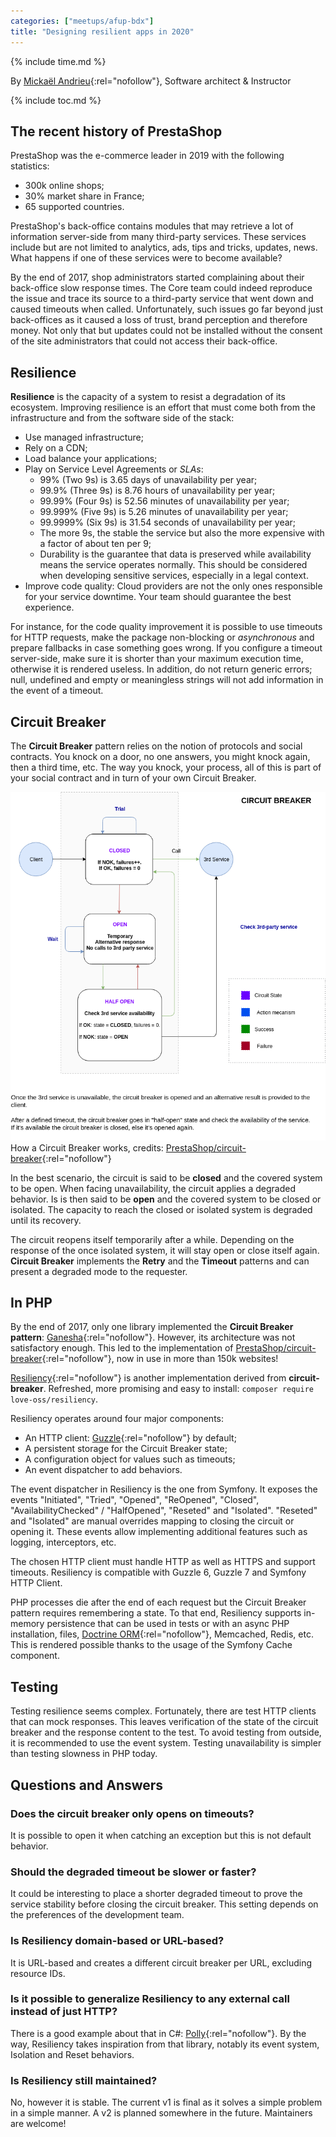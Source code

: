 ```yaml
---
categories: ["meetups/afup-bdx"]
title: "Designing resilient apps in 2020"
---
```


{% include time.md %}

By [Mickaël Andrieu](https://twitter.com/AndrieuMickael){:rel="nofollow"}, Software architect & Instructor

{% include toc.md %}

## The recent history of PrestaShop

PrestaShop was the e-commerce leader in 2019 with the following statistics:

- 300k online shops;
- 30% market share in France;
- 65 supported countries.

PrestaShop's back-office contains modules that may retrieve a lot of information server-side from many third-party
services. These services include but are not limited to analytics, ads, tips and tricks, updates, news. What happens if
one of these services were to become available?

By the end of 2017, shop administrators started complaining about their back-office slow response times. The Core team
could indeed reproduce the issue and trace its source to a third-party service that went down and caused timeouts when
called. Unfortunately, such issues go far beyond just back-offices as it caused a loss of trust, brand perception and
therefore money. Not only that but updates could not be installed without the consent of the site administrators that
could not access their back-office.

## Resilience

**Resilience** is the capacity of a system to resist a degradation of its ecosystem. Improving resilience is an effort
that must come both from the infrastructure and from the software side of the stack:

- Use managed infrastructure;
- Rely on a CDN;
- Load balance your applications;
- Play on Service Level Agreements or _SLAs_:
  - 99% (Two 9s) is 3.65 days of unavailability per year;
  - 99.9% (Three 9s) is 8.76 hours of unavailability per year;
  - 99.99% (Four 9s) is 52.56 minutes of unavailability per year;
  - 99.999% (Five 9s) is 5.26 minutes of unavailability per year;
  - 99.9999% (Six 9s) is 31.54 seconds of unavailability per year;
  - The more 9s, the stable the service but also the more expensive with a factor of about ten per 9;
  - Durability is the guarantee that data is preserved while availability means the service operates normally. This
    should be considered when developing sensitive services, especially in a legal context.
- Improve code quality: Cloud providers are not the only ones responsible for your service downtime. Your team should
  guarantee the best experience.

For instance, for the code quality improvement it is possible to use timeouts for HTTP requests, make the package
non-blocking or _asynchronous_ and prepare fallbacks in case something goes wrong. If you configure a timeout
server-side, make sure it is shorter than your maximum execution time, otherwise it is rendered useless. In addition, do
not return generic errors; null, undefined and empty or meaningless strings will not add information in the event of a
timeout.

## Circuit Breaker

The **Circuit Breaker** pattern relies on the notion of protocols and social contracts. You knock on a door, no one
answers, you might knock again, then a third time, etc. The way you knock, your process, all of this is part of your
social contract and in turn of your own Circuit Breaker.

![How a Circuit Breaker works](/assets/global/2020-02-19_Designing-resilient-apps/circuit-breaker.png)  
How a Circuit Breaker works, credits: [PrestaShop/circuit-breaker](https://github.com/PrestaShop/circuit-breaker/){:rel="nofollow"}

In the best scenario, the circuit is said to be **closed** and the covered system to be open. When facing
unavailability, the circuit applies a degraded behavior. Is is then said to be **open** and the covered system to be
closed or isolated. The capacity to reach the closed or isolated system is degraded until its recovery.

The circuit reopens itself temporarily after a while. Depending on the response of the once isolated system, it will
stay open or close itself again. **Circuit Breaker** implements the **Retry** and the **Timeout** patterns and can
present a degraded mode to the requester.

## In PHP

By the end of 2017, only one library implemented the **Circuit Breaker pattern**: [Ganesha](https://github.com/ackintosh/ganesha){:rel="nofollow"}.
However, its architecture was not satisfactory enough. This led to the implementation of [PrestaShop/circuit-breaker](https://github.com/PrestaShop/circuit-breaker/){:rel="nofollow"},
now in use in more than 150k websites!

[Resiliency](https://github.com/loveOSS/resiliency){:rel="nofollow"} is another implementation derived from
**circuit-breaker**. Refreshed, more promising and easy to install: `composer require love-oss/resiliency`.

Resiliency operates around four major components:

- An HTTP client: [Guzzle](https://github.com/guzzle/guzzle){:rel="nofollow"} by default;
- A persistent storage for the Circuit Breaker state;
- A configuration object for values such as timeouts;
- An event dispatcher to add behaviors.

The event dispatcher in Resiliency is the one from Symfony. It exposes the events "Initiated", "Tried", "Opened",
"ReOpened", "Closed", "AvailabilityChecked" / "HalfOpened", "Reseted" and "Isolated". "Reseted" and "Isolated" are
manual overrides mapping to closing the circuit or opening it. These events allow implementing additional features such
as logging, interceptors, etc.

The chosen HTTP client must handle HTTP as well as HTTPS and support timeouts. Resiliency is compatible with Guzzle 6,
Guzzle 7 and Symfony HTTP Client.

PHP processes die after the end of each request but the Circuit Breaker pattern requires remembering a state. To that
end, Resiliency supports in-memory persistence that can be used in tests or with an async PHP installation, files, [Doctrine ORM](https://www.doctrine-project.org/){:rel="nofollow"},
Memcached, Redis, etc. This is rendered possible thanks to the usage of the Symfony Cache component.

## Testing

Testing resilience seems complex. Fortunately, there are test HTTP clients that can mock responses. This leaves
verification of the state of the circuit breaker and the response content to the test. To avoid testing from outside, it
is recommended to use the event system. Testing unavailability is simpler than testing slowness in PHP today.

## Questions and Answers

### Does the circuit breaker only opens on timeouts?

It is possible to open it when catching an exception but this is not default behavior.

### Should the degraded timeout be slower or faster?

It could be interesting to place a shorter degraded timeout to prove the service stability before closing the circuit
breaker. This setting depends on the preferences of the development team.

### Is Resiliency domain-based or URL-based?

It is URL-based and creates a different circuit breaker per URL, excluding resource IDs.

### Is it possible to generalize Resiliency to any external call instead of just HTTP?

There is a good example about that in C#: [Polly](https://github.com/App-vNext/Polly){:rel="nofollow"}. By the way,
Resiliency takes inspiration from that library, notably its event system, Isolation and Reset behaviors.

### Is Resiliency still maintained?

No, however it is stable. The current v1 is final as it solves a simple problem in a simple manner. A v2 is planned
somewhere in the future. Maintainers are welcome!
